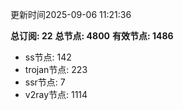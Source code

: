更新时间2025-09-06 11:21:36

**总订阅: 22**
**总节点: 4800**
**有效节点: 1486**
- ss节点: 142
- trojan节点: 223
- ssr节点: 7
- v2ray节点: 1114
